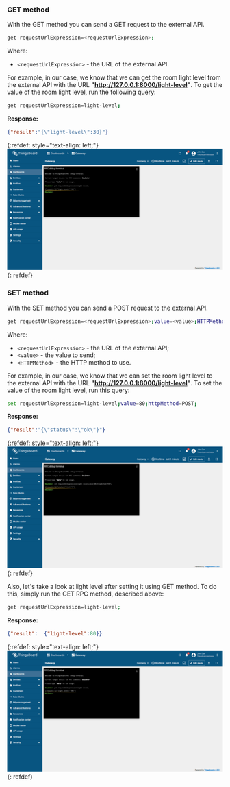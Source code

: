 ### GET method

With the GET method you can send a GET request to the external API.

```bash
get requestUrlExpression=<requestUrlExpression>;
```

Where:
- `<requestUrlExpression>` - the URL of the external API.

For example, in our case, we know that we can get the room light level from the external API with the URL
**"http://127.0.0.1:8000/light-level"**. To get the value of the room light level, run the following query:

```bash
get requestUrlExpression=light-level;
```

**Response:**

```json
{"result":"{\"light-level\":30}"}
```

{:refdef: style="text-align: left;"}
![image](/images/gateway/get-set-connector-rpc/request-get-set-rpc-1.png)
{: refdef}

### SET method

With the SET method you can send a POST request to the external API.

```bash
get requestUrlExpression=<requestUrlExpression>;value=<value>;HTTPMethod=<HTTPMethod>;
```

Where:
- `<requestUrlExpression>` - the URL of the external API;
- `<value>` - the value to send;
- `<HTTPMethod>` - the HTTP method to use.

For example, in our case, we know that we can set the room light level to the external API with the URL
**"http://127.0.0.1:8000/light-level"**. To set the value of the room light level, run this query:

```bash
set requestUrlExpression=light-level;value=80;httpMethod=POST;
```

**Response:**

```json
{"result":"{\"status\":\"ok\"}"}
```

{:refdef: style="text-align: left;"}
![image](/images/gateway/get-set-connector-rpc/request-get-set-rpc-2.png)
{: refdef}

Also, let's take a look at light level after setting it using GET method. To do this, simply run the GET RPC method,
described above:

```bash
get requestUrlExpression=light-level;
```

**Response:**

```json
{"result":  {"light-level":80}}
```

{:refdef: style="text-align: left;"}
![image](/images/gateway/get-set-connector-rpc/request-get-set-rpc-3.png)
{: refdef}
